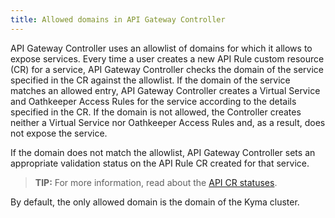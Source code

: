 ```yaml
---
title: Allowed domains in API Gateway Controller
---
```


API Gateway Controller uses an allowlist of domains for which it allows to expose services. Every time a user creates a new API Rule custom resource (CR) for a service, API Gateway Controller checks the domain of the service specified in the CR against the allowlist. If the domain of the service matches an allowed entry, API Gateway Controller creates a Virtual Service and Oathkeeper Access Rules for the service according to the details specified in the CR. If the domain is not allowed, the Controller creates neither a Virtual Service nor Oathkeeper Access Rules and, as a result, does not expose the service.

If the domain does not match the allowlist, API Gateway Controller sets an appropriate validation status on the API Rule CR created for that service.

>**TIP:** For more information, read about the [API CR statuses](./00-custom-resources/apix-01-apirule.md#status-codes).

By default, the only allowed domain is the domain of the Kyma cluster.
